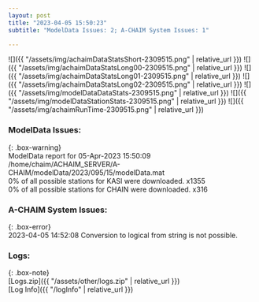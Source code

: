 ```yaml
---
layout: post
title: "2023-04-05 15:50:23"
subtitle: "ModelData Issues: 2; A-CHAIM System Issues: 1"

---
```


![]({{ "/assets/img/achaimDataStatsShort-2309515.png" | relative_url }})
![]({{ "/assets/img/achaimDataStatsLong00-2309515.png" | relative_url }})
![]({{ "/assets/img/achaimDataStatsLong01-2309515.png" | relative_url }})
![]({{ "/assets/img/achaimDataStatsLong02-2309515.png" | relative_url }})
![]({{ "/assets/img/modelDataDataStats-2309515.png" | relative_url }})
![]({{ "/assets/img/modelDataStationStats-2309515.png" | relative_url }})
![]({{ "/assets/img/achaimRunTime-2309515.png" | relative_url }})


### ModelData Issues:  
  
{: .box-warning}  
 ModelData report for 05-Apr-2023 15:50:09   
 /home/chaim/ACHAIM_SERVER/A-CHAIM/modelData/2023/095/15/modelData.mat   
 0% of all possible stations for KASI were downloaded. x1355   
 0% of all possible stations for CHAIN were downloaded. x316   
  
### A-CHAIM System Issues:  
  
{: .box-error}  
2023-04-05 14:52:08 Conversion to logical from string is not possible.  

### Logs:  
  
{: .box-note}  
[Logs.zip]({{ "/assets/other/logs.zip" | relative_url }})  
[Log Info]({{ "/logInfo" | relative_url }})  
